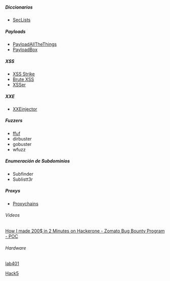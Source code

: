 ##### Diccionarios
- [SecLists](https://github.com/danielmiessler/SecLists)
##### Payloads
- [PayloadAllTheThings](https://github.com/swisskyrepo/PayloadsAllTheThings/blob/master/XSS%20Injection/README.md) 
- [PayloadBox](https://github.com/payloadbox/xss-payload-list)
##### XSS
- [XSS Strike](https://github.com/s0md3v/XSStrike) 
- [Brute XSS](https://github.com/rajeshmajumdar/BruteXSS) 
- [XSSer](https://github.com/epsylon/xsser)
##### XXE
- [XXEinjector](https://github.com/enjoiz/XXEinjector) 
##### Fuzzers
- [ffuf](https://github.com/ffuf/ffuf)
- dirbuster
- gobuster
- wfuzz
##### Enumeración de Subdominios
- Subfinder
- Sublistt3r

##### Proxys
- [Proxychains](https://github.com/haad/proxychains) 


###### Videos
[How I made 200$ in 2 Minutes on Hackerone - Zomato Bug Bounty Program - POC](https://www.youtube.com/watch?v=43YsbV8wL2c)

###### Hardware

[lab401](https://lab401.com/es-es/collections/pentesting)

[Hack5](https://shop.hak5.org/)
